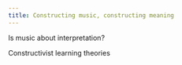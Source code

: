 ```yaml
---
title: Constructing music, constructing meaning
---
```


Is music about interpretation?

Constructivist learning theories
